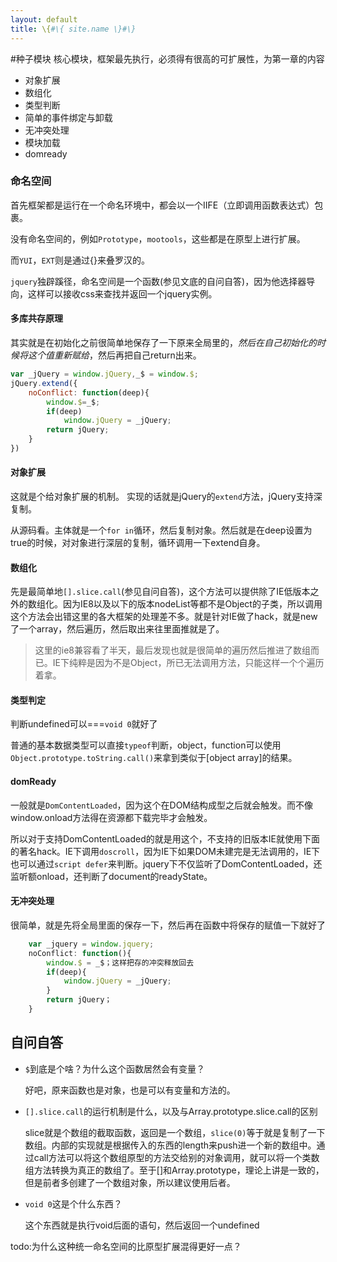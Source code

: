 ```yaml
---
layout: default
title: \{#\{ site.name \}#\}
---
```

#种子模块
核心模块，框架最先执行，必须得有很高的可扩展性，为第一章的内容

- 对象扩展
- 数组化
- 类型判断
- 简单的事件绑定与卸载
- 无冲突处理
- 模块加载
- domready

### 命名空间
首先框架都是运行在一个命名环境中，都会以一个IIFE（立即调用函数表达式）包裹。

没有命名空间的，例如`Prototype`，`mootools`，这些都是在原型上进行扩展。

而`YUI`，`EXT`则是通过{}来叠罗汉的。

`jquery`独辟蹊径，命名空间是一个函数(参见文底的自问自答)，因为他选择器导向，这样可以接收css来查找并返回一个jquery实例。

#### 多库共存原理
其实就是在初始化之前很简单地保存了一下原来全局里的$，然后在自己初始化的时候将这个值重新赋给$，然后再把自己return出来。

```javascript
var _jQuery = window.jQuery,_$ = window.$;
jQuery.extend({
	noConflict: function(deep){
		window.$=_$;
		if(deep)
			window.jQuery = _jQuery;
		return jQuery;
	}
})
```

#### 对象扩展
这就是个给对象扩展的机制。
实现的话就是jQuery的`extend`方法，jQuery支持深复制。

从源码看。主体就是一个`for in`循环，然后复制对象。然后就是在deep设置为true的时候，对对象进行深层的复制，循环调用一下extend自身。

#### 数组化
先是最简单地`[].slice.call`(参见自问自答)，这个方法可以提供除了IE低版本之外的数组化。因为IE8以及以下的版本nodeList等都不是Object的子类，所以调用这个方法会出错这里的各大框架的处理差不多。就是针对IE做了hack，就是new了一个array，然后遍历，然后取出来往里面推就是了。
>这里的ie8兼容看了半天，最后发现也就是很简单的遍历然后推进了数组而已。IE下纯粹是因为不是Object，所已无法调用方法，只能这样一个个遍历着拿。

#### 类型判定
判断undefined可以===`void 0`就好了

普通的基本数据类型可以直接`typeof`判断，object，function可以使用`Object.prototype.toString.call()`来拿到类似于[object array]的结果。

#### domReady
一般就是`DomContentLoaded`，因为这个在DOM结构成型之后就会触发。而不像window.onload方法得在资源都下载完毕才会触发。

所以对于支持DomContentLoaded的就是用这个，不支持的旧版本IE就使用下面的著名hack。IE下调用`doscroll`，因为IE下如果DOM未建完是无法调用的，IE下也可以通过`script defer`来判断。jquery下不仅监听了DomContentLoaded，还监听额onload，还判断了document的readyState。

#### 无冲突处理

很简单，就是先将全局里面的保存一下，然后再在函数中将保存的赋值一下就好了

```javascript
	var _jquery = window.jquery;
	noConflict: function(){
   		window.$ = _$；这样把存的冲突释放回去
   		if(deep){
      		window.jQuery = _jQuery;
   		}
   		return jQuery；
	}
```

## 自问自答
- `$`到底是个啥？为什么这个函数居然会有变量？

	好吧，原来函数也是对象，也是可以有变量和方法的。
- `[].slice.call`的运行机制是什么，以及与Array.prototype.slice.call的区别

	slice就是个数组的截取函数，返回是一个数组，`slice(0)`等于就是复制了一下数组。内部的实现就是根据传入的东西的length来push进一个新的数组中。通过call方法可以将这个数组原型的方法交给别的对象调用，就可以将一个类数组方法转换为真正的数组了。至于[]和Array.prototype，理论上讲是一致的，但是前者多创建了一个数组对象，所以建议使用后者。

- `void 0`这是个什么东西？

	这个东西就是执行void后面的语句，然后返回一个undefined

todo:为什么这种统一命名空间的比原型扩展混得更好一点？
